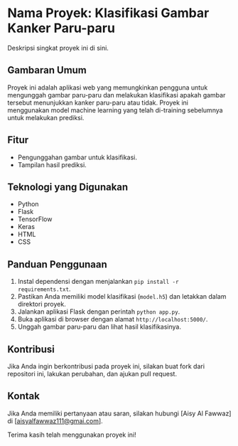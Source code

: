 # Nama Proyek: Klasifikasi Gambar Kanker Paru-paru

Deskripsi singkat proyek ini di sini.

## Gambaran Umum

Proyek ini adalah aplikasi web yang memungkinkan pengguna untuk mengunggah gambar paru-paru dan melakukan klasifikasi apakah gambar tersebut menunjukkan kanker paru-paru atau tidak. Proyek ini menggunakan model machine learning yang telah di-training sebelumnya untuk melakukan prediksi.

## Fitur

- Pengunggahan gambar untuk klasifikasi.
- Tampilan hasil prediksi.

## Teknologi yang Digunakan

- Python
- Flask
- TensorFlow
- Keras
- HTML
- CSS

## Panduan Penggunaan

1. Instal dependensi dengan menjalankan `pip install -r requirements.txt`.
2. Pastikan Anda memiliki model klasifikasi (`model.h5`) dan letakkan dalam direktori proyek.
3. Jalankan aplikasi Flask dengan perintah `python app.py`.
4. Buka aplikasi di browser dengan alamat `http://localhost:5000/`.
5. Unggah gambar paru-paru dan lihat hasil klasifikasinya.

## Kontribusi

Jika Anda ingin berkontribusi pada proyek ini, silakan buat fork dari repositori ini, lakukan perubahan, dan ajukan pull request.

## Kontak

Jika Anda memiliki pertanyaan atau saran, silakan hubungi [Aisy Al Fawwaz] di [aisyalfawwaz111@gmai.com].

Terima kasih telah menggunakan proyek ini!
